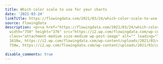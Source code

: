 ```yaml
---
title: Which color scale to use for your charts
date: '2021-03-24'
linkTitle: https://flowingdata.com/2021/03/24/which-color-scale-to-use-for-your-charts/
source: FlowingData
description: <p><a href="https://flowingdata.com/2021/03/24/which-color-scale-to-use-for-your-charts/"><img
  width="750" height="376" src="https://i2.wp.com/flowingdata.com/wp-content/uploads/2021/03/color-choices.png?fit=750%2C376&amp;ssl=1"
  class="attachment-medium size-medium wp-post-image" alt="" loading="lazy" srcset="https://i2.wp.com/flowingdata.com/wp-content/uploads/2021/03/color-choices.png?w=1610&amp;ssl=1
  1610w, https://i2.wp.com/flowingdata.com/wp-content/uploads/2021/03/color-choices.png?resize=750%2C376&amp;ssl=1
  750w, https://i2.wp.com/flowingdata.com/wp-content/uploads/2021/03/color-choices
  ...
disable_comments: true
---
```

<p><a href="https://flowingdata.com/2021/03/24/which-color-scale-to-use-for-your-charts/"><img width="750" height="376" src="https://i2.wp.com/flowingdata.com/wp-content/uploads/2021/03/color-choices.png?fit=750%2C376&amp;ssl=1" class="attachment-medium size-medium wp-post-image" alt="" loading="lazy" srcset="https://i2.wp.com/flowingdata.com/wp-content/uploads/2021/03/color-choices.png?w=1610&amp;ssl=1 1610w, https://i2.wp.com/flowingdata.com/wp-content/uploads/2021/03/color-choices.png?resize=750%2C376&amp;ssl=1 750w, https://i2.wp.com/flowingdata.com/wp-content/uploads/2021/03/color-choices ...